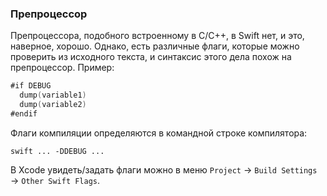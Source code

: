 ### Препроцессор

Препроцессора, подобного встроенному в C/C++, в Swift нет, и это, наверное, хорошо. Однако, есть различные флаги, которые можно проверить из исходного текста, и синтаксис этого дела похож на препроцессор. Пример:

```swift
#if DEBUG
  dump(variable1)
  dump(variable2)
#endif
```

Флаги компиляции определяются в командной строке компилятора:

```
swift ... -DDEBUG ...
```

В Xcode увидеть/задать флаги можно в меню `Project` → `Build Settings` → `Other Swift Flags`.
